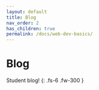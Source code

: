 ```yaml
---
layout: default
title: Blog
nav_order: 2
has_children: true
permalink: /docs/web-dev-basics/
---
```


# Blog

Student blog!
{: .fs-6 .fw-300 }